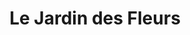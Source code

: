---
title: "Le Jardin des Fleurs"
url: /draguignan/le-jardin-des-fleurs-avenue-du-18-juin-1940/
shop: fleuriste
---